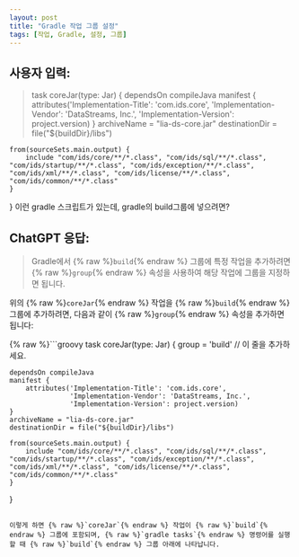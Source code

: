 ```yaml
---
layout: post
title: "Gradle 작업 그룹 설정"
tags: [작업, Gradle, 설정, 그룹]
---
```


## 사용자 입력:
> task coreJar(type: Jar) {
    dependsOn compileJava
    manifest {
        attributes('Implementation-Title': 'com.ids.core',
                   'Implementation-Vendor': 'DataStreams, Inc.',
                   'Implementation-Version': project.version)
    }
    archiveName = "lia-ds-core.jar"
    destinationDir = file("${buildDir}/libs")
    
    from(sourceSets.main.output) {  
        include "com/ids/core/**/*.class", "com/ids/sql/**/*.class", "com/ids/startup/**/*.class", "com/ids/exception/**/*.class", "com/ids/xml/**/*.class", "com/ids/license/**/*.class", "com/ids/common/**/*.class"
    }  
} 이런 gradle 스크립트가 있는데, gradle의 build그룹에 넣으려면?

## ChatGPT 응답:
> Gradle에서 {% raw %}`build`{% endraw %} 그룹에 특정 작업을 추가하려면 {% raw %}`group`{% endraw %} 속성을 사용하여 해당 작업에 그룹을 지정하면 됩니다.

위의 {% raw %}`coreJar`{% endraw %} 작업을 {% raw %}`build`{% endraw %} 그룹에 추가하려면, 다음과 같이 {% raw %}`group`{% endraw %} 속성을 추가하면 됩니다:

{% raw %}```groovy
task coreJar(type: Jar) {
    group = 'build'  // 이 줄을 추가하세요.
    
    dependsOn compileJava
    manifest {
        attributes('Implementation-Title': 'com.ids.core',
                   'Implementation-Vendor': 'DataStreams, Inc.',
                   'Implementation-Version': project.version)
    }
    archiveName = "lia-ds-core.jar"
    destinationDir = file("${buildDir}/libs")
    
    from(sourceSets.main.output) {  
        include "com/ids/core/**/*.class", "com/ids/sql/**/*.class", "com/ids/startup/**/*.class", "com/ids/exception/**/*.class", "com/ids/xml/**/*.class", "com/ids/license/**/*.class", "com/ids/common/**/*.class"
    }  
}
```{% endraw %}

이렇게 하면 {% raw %}`coreJar`{% endraw %} 작업이 {% raw %}`build`{% endraw %} 그룹에 포함되며, {% raw %}`gradle tasks`{% endraw %} 명령어를 실행할 때 {% raw %}`build`{% endraw %} 그룹 아래에 나타납니다.


